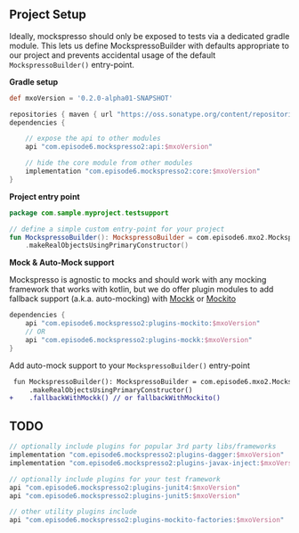 ## Project Setup
Ideally, mockspresso should only be exposed to tests via a dedicated gradle module. This lets us define MockspressoBuilder with defaults appropriate to our project and prevents accidental usage of the default `MockspressoBuilder()` entry-point.

**Gradle setup**
```groovy
def mxoVersion = '0.2.0-alpha01-SNAPSHOT'

repositories { maven { url "https://oss.sonatype.org/content/repositories/snapshots/" } }
dependencies {

    // expose the api to other modules
    api "com.episode6.mockspresso2:api:$mxoVersion"

    // hide the core module from other modules
    implementation "com.episode6.mockspresso2:core:$mxoVersion"
}
```

**Project entry point**
```kotlin
package com.sample.myproject.testsupport

// define a simple custom entry-point for your project
fun MockspressoBuilder(): MockspressoBuilder = com.episode6.mxo2.MockspressoBuilder()
    .makeRealObjectsUsingPrimaryConstructor()
```

**Mock & Auto-Mock support**

Mockspresso is agnostic to mocks and should work with any mocking framework that works with kotlin, but we do offer plugin modules to add fallback support (a.k.a. auto-mocking) with [Mockk](https://mockk.io/) or [Mockito](https://site.mockito.org/)

```groovy
dependencies {
    api "com.episode6.mockspresso2:plugins-mockito:$mxoVersion"
    // OR
    api "com.episode6.mockspresso2:plugins-mockk:$mxoVersion"
}
```

Add auto-mock support to your `MockspressoBuilder()` entry-point
```diff
 fun MockspressoBuilder(): MockspressoBuilder = com.episode6.mxo2.MockspressoBuilder()
     .makeRealObjectsUsingPrimaryConstructor()
+    .fallbackWithMockk() // or fallbackWithMockito()
```

## TODO

```groovy
// optionally include plugins for popular 3rd party libs/frameworks
implementation "com.episode6.mockspresso2:plugins-dagger:$mxoVersion"
implementation "com.episode6.mockspresso2:plugins-javax-inject:$mxoVersion"

// optionally include plugins for your test framework
api "com.episode6.mockspresso2:plugins-junit4:$mxoVersion"
api "com.episode6.mockspresso2:plugins-junit5:$mxoVersion"

// other utility plugins include
api "com.episode6.mockspresso2:plugins-mockito-factories:$mxoVersion"
```

